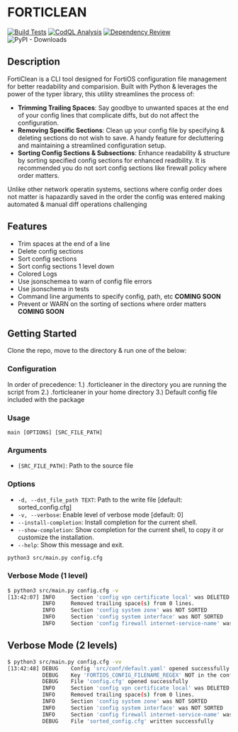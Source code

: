 # FORTICLEAN

[![Build Tests](https://github.com/ryanmerolle/forticlean/actions/workflows/build-tests.yml/badge.svg?event=push)](https://github.com/ryanmerolle/forticlean/actions/workflows/build-tests.yml)
[![CodQL Analysis](https://github.com/ryanmerolle/forticlean/actions/workflows/codeql-analysis.yml/badge.svg?event=push)](https://github.com/ryanmerolle/forticlean/actions/workflows/codeql-analysis.yml)
[![Dependency Review](https://github.com/ryanmerolle/forticlean/actions/workflows/dependency-review.yml/badge.svg?event=push)](https://github.com/ryanmerolle/forticlean/actions/workflows/dependency-review.yml)
![PyPI - Downloads](https://img.shields.io/pypi/dm/forticlean)

## Description

FortiClean is a CLI tool designed for FortiOS configuration file management for better readability and comparision.
Built with Python & leverages the power of the typer library, this utility streamlines the process of:

- **Trimming Trailing Spaces**: Say goodbye to unwanted spaces at the end of your config lines that complicate diffs, but do not affect the configuration.
- **Removing Specific Sections**: Clean up your config file by specifying & deleting sections do not wish to save. A handy feature for decluttering and maintaining a streamlined configuration setup.
- **Sorting Config Sections & Subsections**: Enhance readability & structure by sorting specified config sections for enhanced readbility. It is recommended you do not sort config sections like firewall policy where order matters.

Unlike other network operatin systems, sections where config order does not matter is hapazardly saved in the order the config was entered making automated & manual diff operations challenging

## Features

- Trim spaces at the end of a line
- Delete config sections
- Sort config sections
- Sort config sections 1 level down
- Colored Logs
- Use jsonschemea to warn of config file errors
- Use jsonschema in tests
- Command line arguments to specify config, path, etc **COMING SOON**
- Prevent or WARN on the sorting of sections where order matters **COMING SOON**

## Getting Started

Clone the repo, move to the directory & run one of the below:

### Configuration

In order of precedence:
1.) .forticleaner in the directory you are running the script from
2.) .forticleaner in your home directory
3.) Default config file included with the package

### Usage

```console
main [OPTIONS] [SRC_FILE_PATH]
```

### Arguments

- `[SRC_FILE_PATH]`: Path to the source file

### Options

- `-d, --dst_file_path TEXT`: Path to the write file  [default: sorted_config.cfg]
- `-v, --verbose`: Enable level of verbose mode  [default: 0]
- `--install-completion`: Install completion for the current shell.
- `--show-completion`: Show completion for the current shell, to copy it or customize the installation.
- `--help`: Show this message and exit.

```bash
python3 src/main.py config.cfg
```

### Verbose Mode (1 level)

```bash
$ python3 src/main.py config.cfg -v
[13:42:07] INFO     Section 'config vpn certificate local' was DELETED.                                                                               main.py:27
           INFO     Removed trailing space(s) from 0 lines.                                                                                           main.py:40
           INFO     Section 'config system zone' was NOT SORTED                                                                                       main.py:70
           INFO     Section 'config system interface' was NOT SORTED                                                                                  main.py:70
           INFO     Section 'config firewall internet-service-name' was SORTED                                                                        main.py:70
```

## Verbose Mode (2 levels)

```bash
$ python3 src/main.py config.cfg -vv
[13:42:48] DEBUG    Config 'src/conf/default.yaml' opened successfully                                                                               utils.py:57
           DEBUG    Key 'FORTIOS_CONFIG_FILENAME_REGEX' NOT in the config file. Defaulting to (.*).cfg.                                              utils.py:63
           DEBUG    File 'config.cfg' opened successfully                                                                                            utils.py:26
           INFO     Section 'config vpn certificate local' was DELETED.                                                                               main.py:27
           INFO     Removed trailing space(s) from 0 lines.                                                                                           main.py:40
           INFO     Section 'config system zone' was NOT SORTED                                                                                       main.py:70
           INFO     Section 'config system interface' was NOT SORTED                                                                                  main.py:70
           INFO     Section 'config firewall internet-service-name' was SORTED                                                                        main.py:70
           DEBUG    File 'sorted_config.cfg' written successfully                                                                                    utils.py:38
```
